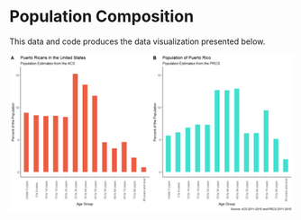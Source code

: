 # Population Composition
This data and code produces the data visualization presented below.

![Figure](Rplot3.png)
